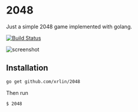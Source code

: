 # 2048

Just a simple 2048 game implemented with golang.

[![Build Status](https://travis-ci.org/xrlin/2048.svg?branch=master)](https://travis-ci.org/xrlin/2048)

![screenshot](https://raw.githubusercontent.com/xrlin/2048/master/screenshots/game.png)


## Installation

```bash
go get github.com/xrlin/2048
```

Then run


```bash
$ 2048
```


